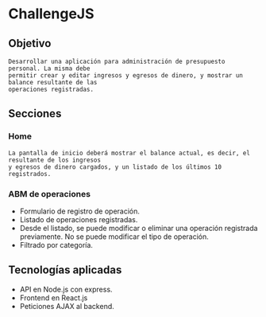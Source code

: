 # ChallengeJS

## Objetivo
```
Desarrollar una aplicación para administración de presupuesto personal. La misma debe
permitir crear y editar ingresos y egresos de dinero, y mostrar un balance resultante de las
operaciones registradas.
```

## Secciones

### Home
```
La pantalla de inicio deberá mostrar el balance actual, es decir, el resultante de los ingresos 
y egresos de dinero cargados, y un listado de los últimos 10 registrados.
``` 
### ABM de operaciones
  * Formulario de registro de operación.
  * Listado de operaciones registradas.
  * Desde el listado, se puede modificar o eliminar una operación registrada previamente. 
    No se puede modificar el tipo de operación.
  * Filtrado por categoría.

## Tecnologías aplicadas
  * API en Node.js con express.
  * Frontend en React.js
  * Peticiones AJAX al backend.
